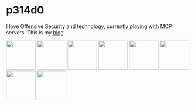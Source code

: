 <h1>p314d0</h1>

I love Offensive Security and technology, currently playing with MCP servers.
This is my [blog](https://p314do.github.io/blog/)

   

<a href="https://credentials.offsec.com/a3ecd71f-77cf-4f0d-b69f-2b009e8cbfba#acc.rRLqoO3b" target="_blank"><img width="80" height="80" src="https://static.offsec.com/media/lms/credentials/OSWP_Acclaim_Badge.svg" /></a>
<a href="https://www.credly.com/badges/b78a1805-393c-4d48-9db3-d047ec2bb223" target="_blank"><img width="80" height="80"  src="https://images.credly.com/images/95043c37-e916-4e4e-96ab-06fb66056648/blob" /></a>
<a href="https://www.credential.net/1b9ab4b4-006d-4f31-a7ca-3ec3a0538ba1#acc.e7mLu50q" target="_blank"><img width="80" height="80" src="https://github.com/user-attachments/assets/653240c0-d336-4246-a0b3-896afc70f913" /></a>
<a href="https://eu.badgr.com/public/assertions/QOvrsf6LSZ6Uhcj9Q8b6rQ" target="_blank"><img width="80" height="80" src="https://media.eu.badgr.com/uploads/badges/assertion-QOvrsf6LSZ6Uhcj9Q8b6rQ.png?versionId=xq_l8PzVDk4Imtf9yG4l2WGlvvDFjs.Q" /></a>
<a href="https://www.credential.net/b1708fc2-4af6-472e-abf5-f5abb7d6ffe2#acc.jtG2UhBL" target="_blank"><img width="80" height="80" src="https://templates.images.credential.net/17242542744563865114915785579993.png" /></a>
<a href="https://certs.ine.com/ebed1996-53e3-4d3c-8710-efd59525aa33#acc.MVgc9qdB" target="_blank"><img width="80" height="80" src="https://us-east-1.graphassets.com/AwCYQkwjSUCbfkm08Ct1Mz/cmcc5eg89gvu907k5ns96lqlz" /></a>
<a href="https://certs.ine.com/3044d2c0-2909-4725-8bfc-1441c004b414#acc.UQD2Z8t5" target="_blank"><img width="80" height="80" src="https://us-east-1.graphassets.com/AwCYQkwjSUCbfkm08Ct1Mz/cmcc4rcyjmlbk07ir6t6m20d2" /></a>
<a href="https://certs.ine.com/b127ccd7-1653-4575-b0c2-089abd62e536#acc.H8k7fVhi" target="_blank"><img width="80" height="80" src="https://us-east-1.graphassets.com/AwCYQkwjSUCbfkm08Ct1Mz/cmcc3wze0lx3007irps13e6k3" /></a>
